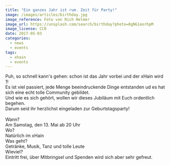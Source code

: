 ```yaml
---
title: "Ein ganzes Jahr ist rum. Zeit für Party!"
image: /images/articles/birthday.jpg
image_reference: Foto von Rich Helmer
image_url: https://unsplash.com/search/birthday?photo=8gNG1eorhpM
image_license: CC0
date: 2017-05-03
categories:
  - news
  - events
tags:
  - xhain
  - events
---
```


Puh, so schnell kann's gehen: schon ist das Jahr vorbei und der xHain wird 1!<br>
Es ist viel passiert, jede Menge beeindruckende Dinge entstanden ud es hat sich eine echt tolle Community gebildet.<br> Und wie es sich gehört, wollen wir dieses Jubiläum mit Euch ordentlich begehen.<br>
Darum seid ihr herzlichst eingeladen zur Geburtstagsparty!<br><br>
Wann?<br>Am Samstag, den 13. Mai ab 20 Uhr<br>
Wo?<br>Natürlich im xHain<br>
Was geht?<br>Getränke, Musik, Tanz und tolle Leute<br>
Wieviel?<br>Eintritt frei, über Mitbringsel und Spenden wird sich aber sehr gefreut.<br>
